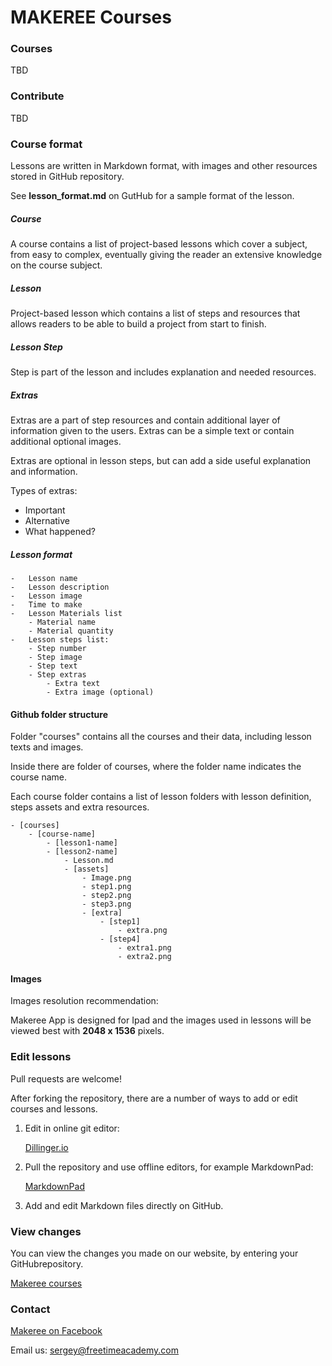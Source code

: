 # MAKEREE Courses

### Courses

TBD

### Contribute

TBD

### Course format

Lessons are written in Markdown format, with images and other resources stored in GitHub repository.

See **lesson_format.md** on GutHub for a sample format of the lesson. 

##### Course
A course contains a list of project-based lessons which cover a subject, from easy to complex, eventually giving the reader an extensive knowledge on the course subject.

##### Lesson
Project-based lesson which contains a list of steps and resources that allows readers to be able to build a project from start to finish.

##### Lesson Step
Step is part of the lesson and includes explanation and needed resources.

##### Extras
Extras are a part of step resources and contain additional layer of information given to the users. Extras can be a simple text or contain additional optional images.

Extras are optional in lesson steps, but can add a side useful explanation and information. 

Types of extras:

- Important
- Alternative
- What happened?

##### Lesson format

    -	Lesson name 
    -	Lesson description
    - 	Lesson image
    -	Time to make
    -	Lesson Materials list
    	- Material name
    	- Material quantity
    -	Lesson steps list:
    	- Step number
    	- Step image
    	- Step text
    	- Step extras
    		- Extra text
    		- Extra image (optional)

#### Github folder structure

Folder "courses" contains all the courses and their data, including lesson texts and images.

Inside there are folder of courses, where the folder name indicates the course name. 

Each course folder contains a list of lesson folders with lesson definition, steps assets and extra resources.

    - [courses]
    	- [course-name]
    		- [lesson1-name]	
    		- [lesson2-name]
    			- Lesson.md
    			- [assets]
    				- Image.png
    				- step1.png
    				- step2.png
    				- step3.png
    				- [extra]
    					- [step1]
    						- extra.png
    					- [step4]
    						- extra1.png
    						- extra2.png


#### Images

Images resolution recommendation:

Makeree App is designed for Ipad and the images used in lessons will be viewed best with **2048 x 1536**  pixels.


### Edit lessons

Pull requests are welcome!

After forking the repository, there are a number of ways to add or edit courses and lessons.

1.  Edit in online git editor:
 
	 [Dillinger.io](http://dillinger.io)

2.  Pull the repository and use offline editors, for example MarkdownPad:
	
	[MarkdownPad](http://markdownpad.com)

3.  Add and edit Markdown files directly on GitHub.

### View changes

You can view the changes you made on our website, by entering your GitHubrepository.

[Makeree courses](http://courses.makeree.com)

### Contact

[Makeree on Facebook](www.facebook.com/freetimeacademy)

Email us: sergey@freetimeacademy.com




